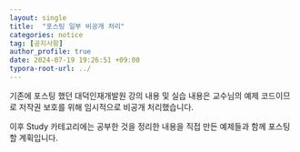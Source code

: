 ```yaml
---
layout: single
title:  "포스팅 일부 비공개 처리"
categories: notice
tag: [공지사항]
author_profile: true
date: 2024-07-19 19:26:51 +09:00
typora-root-url: ../
---
```










기존에 포스팅 했던 대덕인재개발원 강의 내용 및 실습 내용은 교수님의 예제 코드이므로 저작권 보호를 위해 임시적으로 비공개 처리했습니다.



이후 Study 카테고리에는 공부한 것을 정리한 내용을 직접 만든 예제들과 함께 포스팅할 계획입니다.
